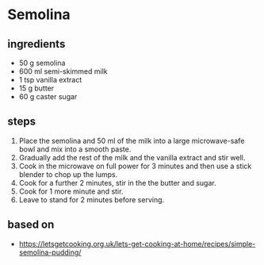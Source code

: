 # Semolina

## ingredients

- 50 g semolina
- 600 ml semi-skimmed milk
- 1 tsp vanilla extract
- 15 g butter
- 60 g caster sugar

## steps

1. Place the semolina and 50 ml of the milk into a large microwave-safe bowl and mix into a smooth paste.
2. Gradually add the rest of the milk and the vanilla extract and stir well.
3. Cook in the microwave on full power for 3 minutes and then use a stick blender to chop up the lumps.
4. Cook for a further 2 minutes, stir in the the butter and sugar.
5. Cook for 1 more minute and stir.
6. Leave to stand for 2 minutes before serving.


## based on

- https://letsgetcooking.org.uk/lets-get-cooking-at-home/recipes/simple-semolina-pudding/